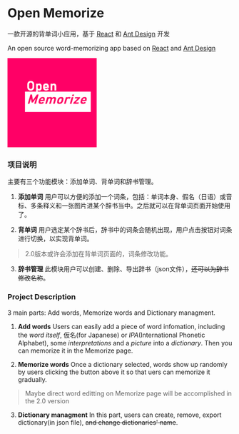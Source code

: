 # Open Memorize
一款开源的背单词小应用，基于 [React](https://reactjs.org) 和 [Ant Design](https://ant.design) 开发

An open source word-memorizing app based on [React](https://reactjs.org) and [Ant Design](https://ant.design) 

![](src/logo.png)

### 项目说明

主要有三个功能模块：添加单词、背单词和辞书管理。

1. **添加单词** 用户可以方便的添加一个词条，包括：单词本身、假名（日语）或音标、多条释义和一张图片进某个辞书当中。之后就可以在背单词页面开始使用了。

2. **背单词** 用户选定某个辞书后，辞书中的词条会随机出现，用户点击按钮对词条进行切换，以实现背单词。
> 2.0版本或许会添加在背单词页面的，词条修改功能。

3. **辞书管理** 此模块用户可以创建、删除、导出辞书（json文件），~~还可以为辞书修改名称~~。

### Project Description

3 main parts: Add words, Memorize words and Dictionary managment.

1. **Add words** Users can easily add a piece of word infomation, including the *word itself*, 仮名(for Japanese) or *IPA*(International Phonetic Alphabet), some *interpretations* and a *picture* into a *dictionary*. Then you can memorize it in the Memorize page.

2. **Memorize words** Once a dictionary selected, words show up randomly by users clicking the button above it so that uers can memorize it gradually.
> Maybe direct word editting on Memorize page will be accomplished in the 2.0 version

3. **Dictionary managment** In this part, users can create, remove, export dictionary(in json file), ~~and change dictionaries' name~~.
